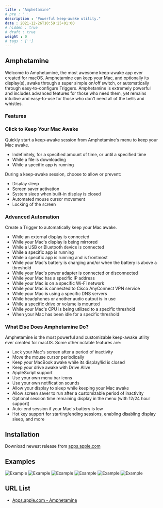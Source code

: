 ```yaml
---
title : "Amphetamine"
# pre : ' '
description : "Powerful keep-awake utility."
date : 2021-12-26T10:59:25+01:00
# hidden : true
# draft : true
weight : 0
# tags : ['']
---
```


## Amphetamine

Welcome to Amphetamine, the most awesome keep-awake app ever created for macOS. Amphetamine can keep your Mac, and optionally its display(s), awake through a super simple on/off switch, or automatically through easy-to-configure Triggers. Amphetamine is extremely powerful and includes advanced features for those who need them, yet remains intuitive and easy-to-use for those who don't need all of the bells and whistles.

### Features

### Click to Keep Your Mac Awake

Quickly start a keep-awake session from Amphetamine's menu to keep your Mac awake.

* Indefinitely, for a specified amount of time, or until a specified time
* While a file is downloading
* While a specific app is running

During a keep-awake session, choose to allow or prevent:

* Display sleep
* Screen saver activation
* System sleep when built-in display is closed
* Automated mouse cursor movement
* Locking of the screen

### Advanced Automation

Create a Trigger to automatically keep your Mac awake.

* While an external display is connected
* While your Mac's display is being mirrored
* While a USB or Bluetooth device is connected
* While a specific app is running
* While a specific app is running and is frontmost
* While your Mac's battery is charging and/or when the battery is above a threshold
* While your Mac's power adapter is connected or disconnected
* While your Mac has a specific IP address
* While your Mac is on a specific Wi-Fi network
* While your Mac is connected to Cisco AnyConnect VPN service
* While your Mac is using a specific DNS servers
* While headphones or another audio output is in use
* While a specific drive or volume is mounted
* While your Mac's CPU is being utilized to a specific threshold
* When your Mac has been idle for a specific threshold

### What Else Does Amphetamine Do?

Amphetamine is the most powerful and customizable keep-awake utility ever created for macOS. Some other notable features are:

* Lock your Mac's screen after a period of inactivity
* Move the mouse cursor periodically
* Keep your MacBook awake while its display/lid is closed
* Keep your drive awake with Drive Alive
* AppleScript support
* Use your own menu bar icons
* Use your own notification sounds
* Allow your display to sleep while keeping your Mac awake
* Allow screen saver to run after a customizable period of inactivity
* Optional session time remaining display in the menu (with 12/24 hour support)
* Auto-end session if your Mac's battery is low
* Hot key support for starting/ending sessions, enabling disabling display sleep, and more

## Installation

Download newest release from [apps.apple.com](https://apps.apple.com/us/app/amphetamine/id937984704?mt=12)

## Examples

![Example](images/example1.png)
![Example](images/example2.png)
![Example](images/example3.png)
![Example](images/example4.png)
![Example](images/example5.png)
![Example](images/example6.png)

## URL List

* [Apps.apple.com - Amphetamine](https://apps.apple.com/us/app/amphetamine/id937984704?mt=12)
